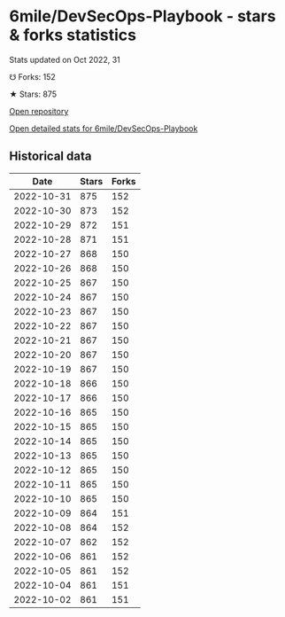 # 6mile/DevSecOps-Playbook - stars & forks statistics

Stats updated on Oct 2022, 31

☋ Forks: 152

★ Stars: 875

[Open repository](https://github.com/6mile/DevSecOps-Playbook)

[Open detailed stats for 6mile/DevSecOps-Playbook](https://reviewgithub.com/rep/6mile/DevSecOps-Playbook)

## Historical data
| Date | Stars | Forks |
|------|-------|-------|
| 2022-10-31 | 875 | 152 | 
| 2022-10-30 | 873 | 152 | 
| 2022-10-29 | 872 | 151 | 
| 2022-10-28 | 871 | 151 | 
| 2022-10-27 | 868 | 150 | 
| 2022-10-26 | 868 | 150 | 
| 2022-10-25 | 867 | 150 | 
| 2022-10-24 | 867 | 150 | 
| 2022-10-23 | 867 | 150 | 
| 2022-10-22 | 867 | 150 | 
| 2022-10-21 | 867 | 150 | 
| 2022-10-20 | 867 | 150 | 
| 2022-10-19 | 867 | 150 | 
| 2022-10-18 | 866 | 150 | 
| 2022-10-17 | 866 | 150 | 
| 2022-10-16 | 865 | 150 | 
| 2022-10-15 | 865 | 150 | 
| 2022-10-14 | 865 | 150 | 
| 2022-10-13 | 865 | 150 | 
| 2022-10-12 | 865 | 150 | 
| 2022-10-11 | 865 | 150 | 
| 2022-10-10 | 865 | 150 | 
| 2022-10-09 | 864 | 151 | 
| 2022-10-08 | 864 | 152 | 
| 2022-10-07 | 862 | 152 | 
| 2022-10-06 | 861 | 152 | 
| 2022-10-05 | 861 | 152 | 
| 2022-10-04 | 861 | 151 | 
| 2022-10-02 | 861 | 151 | 

